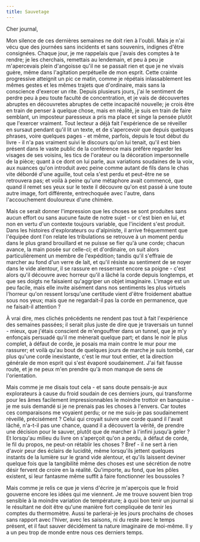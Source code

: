 ```yaml
---
title: Sauvetage
---
```


Cher journal,


Mon silence de ces dernières semaines ne doit rien à l'oubli. Mais je n'ai vécu
que des journées sans incidents et sans souvenirs, indignes d'être consignées.
Chaque jour, je me rappelais que j'avais des comptes à te rendre; je les
cherchais, remettais au lendemain, et peu à peu je m'apercevais plein d'angoisse
qu'il ne se passait rien et que je ne vivais guère, même dans l'agitation
perpétuelle de mon esprit. Cette crainte progressive atteignit un pic ce matin,
comme je répétais inlassablement les mêmes gestes et les mêmes trajets que
d'ordinaire, mais sans la conscience d'exercer un rite. Depuis plusieurs jours,
j'ai le sentiment de perdre peu à peu toute faculté de concentration, et je vais
de découvertes abruptes en découvretes abruptes de cette incapacité nouvelle; je
crois être en train de penser à quelque chose, mais en réalité, je suis en train
de faire semblant, un imposteur paresseux a pris ma place et singe la pensée
plutôt que l'exercer vraiment. Tout lecteur a déjà fait l'expérience de se
réveiller en sursaut pendant qu'il lit un texte, et de s'apercevoir que depuis
quelques phrases, voire quelques pages - et même, parfois, depuis le tout début
du livre - il n'a pas vraiment suivi le discours qu'on lui tenait, qu'il est
bien présent dans le vaste public de la conférence mais préfère regarder les
visages de ses voisins, les tics de l'orateur ou la décoration impersonnelle de
la pièce; quant à ce dont on lui parle, aux variations soudaines de la voix, aux
nuances qu'on introduit avec peine comme autant de fils dans le chas vite
débordé d'une aguille, tout cela s'est perdu et peut-être ne se retrouvera pas;
et voilà à peine qu'une métaphore avait commencé, que quand il remet ses yeux
sur le texte il découvre qu'on est passé à une toute autre image, fort
différente, entrechoquée avec l'autre, dans l'accouchement douloureux d'une
chimère.

Mais ce serait donner l'impression que les choses se sont produites sans aucun
effort ou sans aucune faute de notre sujet - or c'est bien en lui, et non en
vertu d'un contexte toujours variable, que l'incident s'est produit. Dans les
histoires d'explorateurs ou d'alpiniste, il arrive fréquemment que l'équipée
dont l'on relate les tribulations se retrouve à un moment perdu dans le plus
grand brouillard et ne puisse se fier qu'à une corde; chacun avance, la main
posée sur celle-ci; et d'ordinaire, on suit alors particulièrement un membre de
l'expédition; tandis qu'il s'effraie de marcher au fond d'un verre de lait, et
qu'il résiste au sentiment de se noyer dans le vide alentour, il se rassure en
resserrant encore sa poigne - c'est alors qu'il découvre avec horreur qu'il a
lâché la corde depuis longtemps, et que ses doigts ne faisaient qu'aggriper un
objet imaginaire. L'image est un peu facile, mais elle invite aisément dans nos
sentiments les plus virtuels l'horreur qu'on ressent lorsqu'une certitude vient
d'être froidement abattue sous nos yeux; mais que ne regardait-il pas la corde
en permanence, que ne faisait-il attention ?

À vrai dire, mes clichés précédents ne rendent pas tout à fait l'expérience des
semaines passées; il serait plus juste de dire que je traversais un tunnel -
mieux, que j'étais conscient de m'engouffrer dans un tunnel, que je m'y
enfonçais persuadé qu'il me mènerait quelque part; et dans le noir le plus
complet, à défaut de corde, je posais ma main contre le mur pour me rassurer; et
voilà qu'au bout de quelques jours de marche je suis tombé, car plus qu'une
corde inexistante, c'est le mur tout entier, et la direction générale de mon
esprit qui s'est évaporé soudainement. J'ai fait fausse route, et je ne peux
m'en prendre qu'à mon manque de sens de l'orientation.

Mais comme je me disais tout cela - et sans doute pensais-je aux explorateurs à
cause du froid soudain de ces derniers jours, qui transforme pour les âmes
facilement impressionnables le moindre trottoir en banquise - je me suis demandé
si je ne prenais pas les choses à l'envers. Car toutes ces comparaisons me
voyaient perdu; or ne me suis-je pas soudainement réveillé, précisément ? Celui
qui croyait suivre une corde quand il l'avait lâché, n'a-t-il pas une chance,
quand il a découvert la vérité, de prendre une décision pour le sauver, plutôt
que de marcher à l'infini jusqu'à geler ? Et lorsqu'au milieu du livre on
s'aperçoit qu'on a perdu, à défaut de corde, le fil du propos, ne peut-on
rétablir les choses ? Bref - il ne sert à rien d'avoir peur des éclairs de
lucidité, même lorsqu'ils jettent quelques instants de la lumière sur le grand
vide alentour, et qu'ils laissent deviner quelque fois que la tangibilité même
des choses est une sécrétion de notre désir fervent de croire en la réalité.
Qu'importe, au fond, que les pôles existent, si leur fantasme même suffit à
faire fonctionner les boussoles ?

Mais comme je relis ce que je viens d'écrire je m'aperçois que le froid gouverne
encore les idées qui me viennent. Je me trouve souvent bien trop sensible à la
moindre variation de température; à quoi bon tenir un journal si le résultant ne
doit être qu'une manière fort compliquée de tenir les comptes du thermomètre.
Aussi te parlerai-je les jours prochains de choses sans rapport avec l'hiver,
avec les saisons, ni du reste avec le temps présent, et il faut sauver
décidément ta nature imaginaire de moi-même. Il y a un peu trop de monde entre
nous ces derniers temps.
